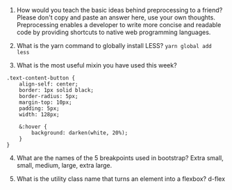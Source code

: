 <!-- Answers to the Self Study Questions go here -->

1. How would you teach the basic ideas behind preprocessing to a friend?  Please don't copy and paste an answer here, use your own thoughts.
Preprocessing enables a developer to write more concise and readable code by providing shortcuts to native web programming languages.

2. What is the yarn command to globally install LESS?
`yarn global add less`

3. What is the most useful mixin you have used this week?
```
.text-content-button {
	align-self: center;
	border: 1px solid black;
	border-radius: 5px;
	margin-top: 10px;
	padding: 5px;
	width: 128px;

	&:hover {
		background: darken(white, 20%);
	}
}
```
4. What are the names of the 5 breakpoints used in bootstrap?
Extra small, small, medium, large, extra large.

5. What is the utility class name that turns an element into a flexbox?
d-flex
